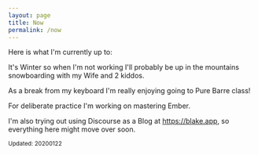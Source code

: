 ```yaml
---
layout: page
title: Now
permalink: /now
---
```


Here is what I'm currently up to:

It's Winter so when I'm not working I'll probably be up in the mountains
snowboarding with my Wife and 2 kiddos.

As a break from my keyboard I'm really enjoying going to Pure Barre class!

For deliberate practice I'm working on mastering Ember.

I'm also trying out using Discourse as a Blog at https://blake.app, so
everything here might move over soon.

<small>Updated: 20200122</small>
